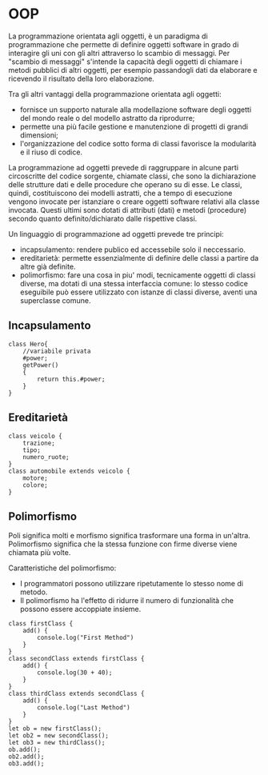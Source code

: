 # OOP

La programmazione orientata agli oggetti, è un paradigma di programmazione che permette di definire oggetti software in grado di interagire gli uni con gli altri attraverso lo scambio di messaggi. Per "scambio di messaggi" s'intende la capacità degli oggetti di chiamare i metodi pubblici di altri oggetti, per esempio passandogli dati da elaborare e ricevendo il risultato della loro elaborazione.

Tra gli altri vantaggi della programmazione orientata agli oggetti:

- fornisce un supporto naturale alla modellazione software degli oggetti del mondo reale o del modello astratto da riprodurre;
- permette una più facile gestione e manutenzione di progetti di grandi dimensioni;
- l'organizzazione del codice sotto forma di classi favorisce la modularità e il riuso di codice.

La programmazione ad oggetti prevede di raggruppare in alcune parti circoscritte del codice sorgente, chiamate classi, che sono la dichiarazione delle strutture dati e delle procedure che operano su di esse. Le classi, quindi, costituiscono dei modelli astratti, che a tempo di esecuzione vengono invocate per istanziare o creare oggetti software relativi alla classe invocata. Questi ultimi sono dotati di attributi (dati) e metodi (procedure) secondo quanto definito/dichiarato dalle rispettive classi.

Un linguaggio di programmazione ad oggetti prevede tre principi:

- incapsulamento: rendere publico ed accessebile solo il neccessario.
- ereditarietà: permette essenzialmente di definire delle classi a partire da altre già definite.
- polimorfismo: fare una cosa in piu' modi, tecnicamente oggetti di classi diverse, ma dotati di una stessa interfaccia comune: lo stesso codice eseguibile può essere utilizzato con istanze di classi diverse, aventi una superclasse comune.

## Incapsulamento

```
class Hero{
    //variabile privata
    #power;
    getPower()
    {
        return this.#power;
    }
}
```

## Ereditarietà 

```
class veicolo {
    trazione;
    tipo;
    numero_ruote;
}
class automobile extends veicolo {
    motore;
    colore;
}
```

## Polimorfismo

Poli significa molti e morfismo significa trasformare una forma in un'altra. Polimorfismo significa che la stessa funzione con firme diverse viene chiamata più volte. 

Caratteristiche del polimorfismo:

- I programmatori possono utilizzare ripetutamente lo stesso nome di metodo.
- Il polimorfismo ha l'effetto di ridurre il numero di funzionalità che possono essere accoppiate insieme.

```
class firstClass {
	add() {
		console.log("First Method")
	}
}
class secondClass extends firstClass {
	add() {
		console.log(30 + 40);
	}
}
class thirdClass extends secondClass {
	add() {
		console.log("Last Method")
	}
}
let ob = new firstClass();
let ob2 = new secondClass();
let ob3 = new thirdClass();
ob.add();
ob2.add();
ob3.add();


```